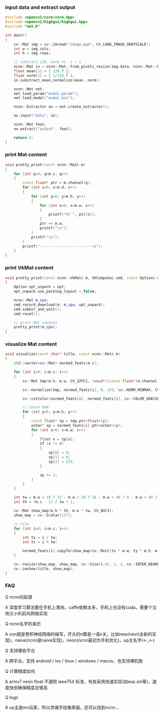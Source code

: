 ### input data and extract output
```cpp
#include <opencv2/core/core.hpp>
#include <opencv2/highgui/highgui.hpp>
#include "net.h"

int main()
{
    cv::Mat img = cv::imread("image.ppm", CV_LOAD_IMAGE_GRAYSCALE);
    int w = img.cols;
    int h = img.rows;

    // subtract 128, norm to -1 ~ 1
    ncnn::Mat in = ncnn::Mat::from_pixels_resize(img.data, ncnn::Mat::PIXEL_GRAY, w, h, 60, 60);
    float mean[1] = { 128.f };
    float norm[1] = { 1/128.f };
    in.substract_mean_normalize(mean, norm);

    ncnn::Net net;
    net.load_param("model.param");
    net.load_model("model.bin");

    ncnn::Extractor ex = net.create_extractor();

    ex.input("data", in);

    ncnn::Mat feat;
    ex.extract("output", feat);

    return 0;
}

```

### print Mat content
```cpp
void pretty_print(const ncnn::Mat& m)
{
    for (int q=0; q<m.c; q++)
    {
        const float* ptr = m.channel(q);
        for (int z=0; z<m.d; z++)
        {
            for (int y=0; y<m.h; y++)
            {
                for (int x=0; x<m.w; x++)
                {
                    printf("%f ", ptr[x]);
                }
                ptr += m.w;
                printf("\n");
            }
            printf("\n");
        }
        printf("------------------------\n");
    }
}
```

### print VkMat content
```cpp
void pretty_print(const ncnn::VkMat& m, VkCompute& cmd, const Option& opt)
{
    Option opt_unpack = opt;
    opt_unpack.use_packing_layout = false;

    ncnn::Mat m_cpu;
    cmd.record_download(m, m_cpu, opt_unpack);
    cmd.submit_and_wait();
    cmd.reset();

    // print Mat content
    pretty_print(m_cpu);
}
```

### visualize Mat content
```cpp
void visualize(const char* title, const ncnn::Mat& m)
{
    std::vector<cv::Mat> normed_feats(m.c);

    for (int i=0; i<m.c; i++)
    {
        cv::Mat tmp(m.h, m.w, CV_32FC1, (void*)(const float*)m.channel(i));

        cv::normalize(tmp, normed_feats[i], 0, 255, cv::NORM_MINMAX, CV_8U);

        cv::cvtColor(normed_feats[i], normed_feats[i], cv::COLOR_GRAY2BGR);

        // check NaN
        for (int y=0; y<m.h; y++)
        {
            const float* tp = tmp.ptr<float>(y);
            uchar* sp = normed_feats[i].ptr<uchar>(y);
            for (int x=0; x<m.w; x++)
            {
                float v = tp[x];
                if (v != v)
                {
                    sp[0] = 0;
                    sp[1] = 0;
                    sp[2] = 255;
                }

                sp += 3;
            }
        }
    }

    int tw = m.w < 10 ? 32 : m.w < 20 ? 16 : m.w < 40 ? 8 : m.w < 80 ? 4 : m.w < 160 ? 2 : 1;
    int th = (m.c - 1) / tw + 1;

    cv::Mat show_map(m.h * th, m.w * tw, CV_8UC3);
    show_map = cv::Scalar(127);

    // tile
    for (int i=0; i<m.c; i++)
    {
        int ty = i / tw;
        int tx = i % tw;

        normed_feats[i].copyTo(show_map(cv::Rect(tx * m.w, ty * m.h, m.w, m.h)));
    }

    cv::resize(show_map, show_map, cv::Size(0,0), 2, 2, cv::INTER_NEAREST);
    cv::imshow(title, show_map);
}
```

### FAQ
Q ncnn的起源

A 深度学习算法要在手机上落地，caffe依赖太多，手机上也没有cuda，需要个又快又小的前向网络实现


Q ncnn名字的来历

A cnn就是卷积神经网络的缩写，开头的n算是一语n关。比如new/next(全新的实现)，naive(ncnn是naive实现)，neon(ncnn最初为手机优化)，up主名字(←_←)


Q 支持哪些平台

A 跨平台，支持 android / ios / linux / windows / macos，也支持裸机跑


Q 计算精度如何

A armv7 neon float 不遵照 ieee754 标准，有些采用快速实现(如exp sin等)，速度快但确保精度足够高


Q logo

A up主是mc玩家，所以灵魂手绘像素猫，还可以找到ncnn...
